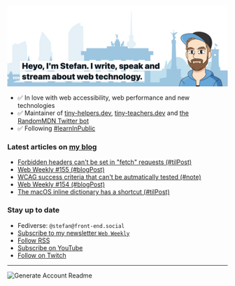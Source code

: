 <img alt="Heyo, I'm Stefan. I write and speak about web technology." src="https://raw.githubusercontent.com/stefanjudis/stefanjudis/main/screenshot.png">

- ✅ In love with web accessibility, web performance and new technologies
- ✅ Maintainer of [tiny-helpers.dev](https://tiny-helpers.dev), [tiny-teachers.dev](https://tiny-teachers.dev/) and [the RandomMDN Twitter bot](https://twitter.com/randomMDN)
- ✅ Following [#learnInPublic](https://www.stefanjudis.com/today-i-learned/)
### Latest articles on [my blog](https://www.stefanjudis.com)

<!-- BLOG-POST-LIST:START -->
- [Forbidden headers can&#39;t be set in &quot;fetch&quot; requests &lpar;#tilPost&rpar;](https://www.stefanjudis.com/today-i-learned/forbidden-headers-cant-be-set-in-fetch-requests/)
- [Web Weekly #155 &lpar;#blogPost&rpar;](https://www.stefanjudis.com/blog/web-weekly-155/)
- [WCAG success criteria that can&#39;t be autmatically tested &lpar;#note&rpar;](https://www.stefanjudis.com/notes/wcag-success-criteria-that-cant-be-autmatically-tested/)
- [Web Weekly #154 &lpar;#blogPost&rpar;](https://www.stefanjudis.com/blog/web-weekly-154/)
- [The macOS inline dictionary has a shortcut &lpar;#tilPost&rpar;](https://www.stefanjudis.com/today-i-learned/the-macos-inline-dictionary-has-a-shortcut/)
<!-- BLOG-POST-LIST:END -->

### Stay up to date

- Fediverse: `@stefan@front-end.social`
- [Subscribe to my newsletter `Web Weekly`](https://webweekly.email/)
- [Follow RSS](https://www.stefanjudis.com/feeds/)
- [Subscribe on YouTube](https://youtube.com/c/stefanjudis)
- [Follow on Twitch](https://www.twitch.tv/stefanjudis)

---

![Generate Account Readme](https://github.com/stefanjudis/stefanjudis/workflows/Generate%20Account%20Readme/badge.svg)
